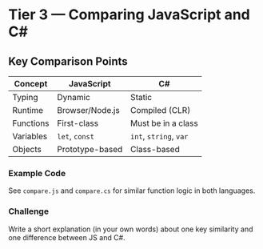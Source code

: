 
# Tier 3 — Comparing JavaScript and C#

## Key Comparison Points
| Concept |   JavaScript    | C# |
|---------|-----------------|----|
| Typing  | Dynamic         | Static |
| Runtime | Browser/Node.js | Compiled (CLR) |
|Functions| First-class     | Must be in a class |
|Variables| `let`, `const`  | `int`, `string`, `var` |
|Objects  | Prototype-based | Class-based |

### Example Code
See `compare.js` and `compare.cs` for similar function logic in both languages.

### Challenge
Write a short explanation (in your own words) about one key similarity and one difference between JS and C#.
